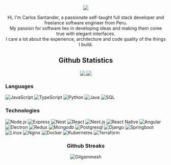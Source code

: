 <p align='center'>
        <img src="https://media0.giphy.com/media/qgQUggAC3Pfv687qPC/giphy.gif" />
</p>
<div align='center'>
        Hi, I'm Carlos Santander, a passionate self-taught full stack developer and freelance software engineer from Peru.
</div>
<div align='center'>
        My passion for software lies in developing ideas and making them come true with elegant interfaces.
</div>
<div align='center'>        
        I care a lot about the experience, architecture and code quality of the things I build.
</div>


<div align='center'><h2>Github Statistics</h2></div>
<p align='center'>
    <a href="https://github-readme-stats.vercel.app/api?username=Gilgammesh&count_private=true&show_icons=true">
      <img align="center" src="https://github-readme-stats.vercel.app/api?username=Gilgammesh&count_private=true&show_icons=true&bg_color=30,028BAE,003140&title_color=FDFFE7&text_color=fff&icon_color=FDFFE7" />
    </a>
    <a href="https://github-readme-stats.vercel.app/api/top-langs/?username=Gilgammesh&count_private=true">
      <img align="center" src="https://github-readme-stats.vercel.app/api/top-langs/?username=Gilgammesh&count_private=true&bg_color=30,028BAE,003140&title_color=FDFFE7&text_color=fff&icon_color=FDFFE7" />
    </a>
</p>
    
    
### Languages

![JavaScript](https://img.shields.io/badge/-JavaScript-000?&logo=JavaScript&color=003140)
![TypeScript](https://img.shields.io/badge/-TypeScript-000?&logo=TypeScript&color=003140)
![Python](https://img.shields.io/badge/-Python-000?&logo=Python&logoColor=F4DC60&color=003140)
![Java](https://img.shields.io/badge/-Java-000?&logo=Java&logoColor=007396&color=003140)
![SQL](https://img.shields.io/badge/-SQL-000?&logo=MySQL&logoColor=E34C26&color=003140)


### Technologies

![Node.js](https://img.shields.io/badge/-Node.js-000?&logo=node.js&color=003140)
![Express](https://img.shields.io/badge/-Express-000?&logo=express&color=003140)
![Nest](https://img.shields.io/badge/-Nest-000?&logo=nestjs&logoColor=E32743&color=003140)
![React](https://img.shields.io/badge/-React-000?&logo=React&color=003140)
![Next.js](https://img.shields.io/badge/-Next.js-000?&logo=next.js&color=003140)
![React Native](https://img.shields.io/badge/-React%20Native-000?&logo=React&color=003140)
![Angular](https://img.shields.io/badge/-Angular-000?&logo=Angular&logoColor=BD002E&color=003140)
![Electron](https://img.shields.io/badge/-Electron-000?&logo=Electron&logoColor=00B2DF&color=003140)
![Redux](https://img.shields.io/badge/-Redux-000?&logo=Redux&logoColor=7248B6&color=003140)
![Mongodb](https://img.shields.io/badge/-Mongodb-000?&logo=Mongodb&color=003140)
![Postgresql](https://img.shields.io/badge/-Postgresql-000?&logo=Postgresql&color=003140)
![Django](https://img.shields.io/badge/-Django-000?&logo=Django&color=003140)
![Springboot](https://img.shields.io/badge/-Springboot-000?&logo=Springboot&color=003140)
![Linux](https://img.shields.io/badge/-Linux-000?&logo=Linux&color=003140)
![Nginx](https://img.shields.io/badge/-Nginx-000?&logo=Nginx&logoColor=009137&color=003140)
![Docker](https://img.shields.io/badge/-Docker-000?&logo=Docker&color=003140)
![Kubernetes](https://img.shields.io/badge/-Kubernetes-000?&logo=Kubernetes&color=003140)
![Terraform](https://img.shields.io/badge/-Terraform-000?&logo=Terraform&color=003140)


<div align='center'><h3>Github Streaks</h3></div>
<p align="center">
    <img src="https://github-readme-streak-stats.herokuapp.com/?user=Gilgammesh&theme=black-ice&hide_border=true&stroke=0000&background=003140&ring=00B2DF&fire=00B2DF&currStreakLabel=00B2DF&bg_color=30,028BAE,003140&title_color=FDFFE7&text_color=fff" alt="Gilgammesh" />
</p>
